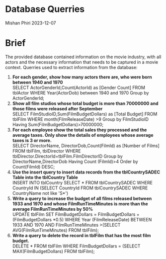 Database Querries
================
Mishan Phiri
2023-12-07
# Brief
The provided database contained information on the movie industry, with all actors and the necessary information that needs to be captured in a movie context. Querries used to extract information from the database:


1. **For each gender, show how many actors there are, who were born between 1940 and 1970**  
   SELECT ActorGenderId,Count(ActorId) as [Gender Count]
   FROM tblActor
   WHERE Year(ActorDob) between 1940 and 1970
   Group by ActorGenderId;
2. **Show all film studios whose total budget is more than 70000000 and those films were released after September**  
    SELECT FilmStudioID,Sum(FilmBudgetDollars) as [Total Budget]
    FROM tblFilm
    WHERE month(FilmReleaseDate) >9
    Group by FilmStudioID
    Having Sum(FilmBudgetDollars)>70000000;
3. **For each employee show the total sales they processed and the average taxes. Only show the details of employees whose average taxes is 3 or more.**  
    SELECT DirectorName, DirectorDob,Count(FilmId) as [Number of Films]
    FROM tblFilm, tblDirector
    WHERE tblDirector.DirectorId=tblFilm.FilmDirectorID
    Group by DirectorName,DirectorDob
    Having Count (FilmId)>4
    Order by  Count(FilmId) DESC;
  4. **Use the insert query to insert data records from the tblCountrySADEC Table into the tblCountry Table**  
    INSERT INTO tblCountry
    SELECT *
    FROM tblCountrySADEC
    WHERE CountryId IN (SELECT CountryId FROM tblCountrySADEC WHERE CountryName not like 'S*')
5. **Write a query to increase the budget of all films released between 1933 and 1970 and 
whose FilmRunTimeMinutes is more than the average FilmRunTimeMinutes by 50%**  
    UPDATE tblFilm
    SET FilmBudgetDollars = FilmBudgetDollars + (FilmBudgetDollars *0.5)
    WHERE Year (FilmReleaseDate) BETWEEN 1933 AND 1970 AND 
    FilmRunTimeMinutes >(SELECT AVG(FilmRunTimeMinutes) FROM tblFilm);
6. **Write a query to delete the record in tblFilm that has the most film budget.**  
    DELETE *
    FROM tblFilm
    WHERE FilmBudgetDollars = (SELECT MAX(FilmBudgetDollars) FROM tblFilm);
